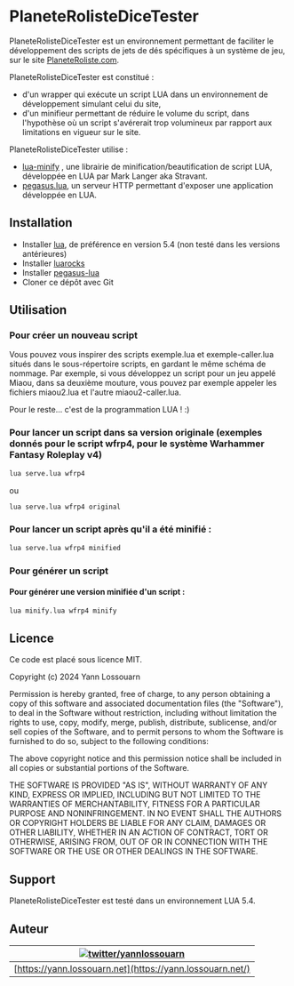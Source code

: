 # PlaneteRolisteDiceTester

PlaneteRolisteDiceTester est un environnement permettant de faciliter le développement des scripts de jets de dés spécifiques à un système de jeu, sur le site [PlaneteRoliste.com](https://www.planeteroliste.com).

PlaneteRolisteDiceTester est constitué :
- d'un wrapper qui exécute un script LUA dans un environnement de développement simulant celui du site,
- d'un minifieur permettant de réduire le volume du script, dans l'hypothèse où un script s'avérerait trop volumineux par rapport aux limitations en vigueur sur le site.

PlaneteRolisteDiceTester utilise :
- [lua-minify](https://github.com/stravant/lua-minify) , une librairie de minification/beautification de script LUA, développée en LUA par Mark Langer aka Stravant.
- [pegasus.lua](https://evandrolg.github.io/pegasus.lua/), un serveur HTTP permettant d'exposer une application développée en LUA.

## Installation

- Installer [lua](https://www.lua.org/), de préférence en version 5.4 (non testé dans les versions antérieures)
- Installer [luarocks](https://luarocks.org/)
- Installer [pegasus-lua](https://luarocks.org/)
- Cloner ce dépôt avec Git

## Utilisation

### Pour créer un nouveau script

Vous pouvez vous inspirer des scripts exemple.lua et exemple-caller.lua situés dans le sous-répertoire scripts, en gardant le même schéma de nommage.
Par exemple, si vous développez un script pour un jeu appelé Miaou, dans sa deuxième mouture, vous pouvez par exemple appeler les fichiers miaou2.lua et l'autre miaou2-caller.lua.

Pour le reste... c'est de la programmation LUA ! :)

### Pour lancer un script dans sa version originale (exemples donnés pour le script wfrp4, pour le système Warhammer Fantasy Roleplay v4)

```sh {"id":"01HKSAC89VZV81E81YETQK50RF"}
lua serve.lua wfrp4
```

ou

```sh {"id":"01HKSCJEY3WRZW41HPN3397M0A"}
lua serve.lua wfrp4 original
```

### Pour lancer un script après qu'il a été minifié :

```sh {"id":"01HKS9MGXVD5PM550M2HP3TRE6"}
lua serve.lua wfrp4 minified
```

### Pour générer un script

#### Pour générer une version minifiée d'un script :

```sh {"id":"01HKSCBQJYZS358QXHZM4TS8VN"}
lua minify.lua wfrp4 minify
```

## Licence

Ce code est placé sous licence MIT.

Copyright (c) 2024 Yann Lossouarn

Permission is hereby granted, free of charge, to any person obtaining a copy
of this software and associated documentation files (the "Software"), to deal
in the Software without restriction, including without limitation the rights
to use, copy, modify, merge, publish, distribute, sublicense, and/or sell
copies of the Software, and to permit persons to whom the Software is
furnished to do so, subject to the following conditions:

The above copyright notice and this permission notice shall be included in all
copies or substantial portions of the Software.

THE SOFTWARE IS PROVIDED "AS IS", WITHOUT WARRANTY OF ANY KIND, EXPRESS OR
IMPLIED, INCLUDING BUT NOT LIMITED TO THE WARRANTIES OF MERCHANTABILITY,
FITNESS FOR A PARTICULAR PURPOSE AND NONINFRINGEMENT. IN NO EVENT SHALL THE
AUTHORS OR COPYRIGHT HOLDERS BE LIABLE FOR ANY CLAIM, DAMAGES OR OTHER
LIABILITY, WHETHER IN AN ACTION OF CONTRACT, TORT OR OTHERWISE, ARISING FROM,
OUT OF OR IN CONNECTION WITH THE SOFTWARE OR THE USE OR OTHER DEALINGS IN THE
SOFTWARE.

## Support

PlaneteRolisteDiceTester est testé dans un environnement LUA 5.4.

## Auteur

| [![twitter/yannlossouarn](https://2.gravatar.com/avatar/173668a6f42ca67d663b3b292bc5bc12ac845cceb0af938c05933df28ca92ef8?size=64)](https://twitter.com/yannlossouarn) |
|---|
| [https://yann.lossouarn.net](https://yann.lossouarn.net/) |